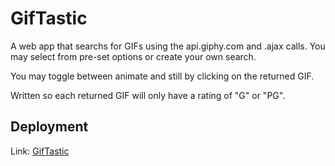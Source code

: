 # GifTastic

A web app that searchs for GIFs using the api.giphy.com and .ajax calls. You may select from pre-set options or create your own search.

You may toggle between animate and still by clicking on the returned GIF.

Written so each returned GIF will only have a rating of "G" or "PG".


## Deployment

Link: [GifTastic](https://marieajohnson.github.io/GifTastic/) <br>



